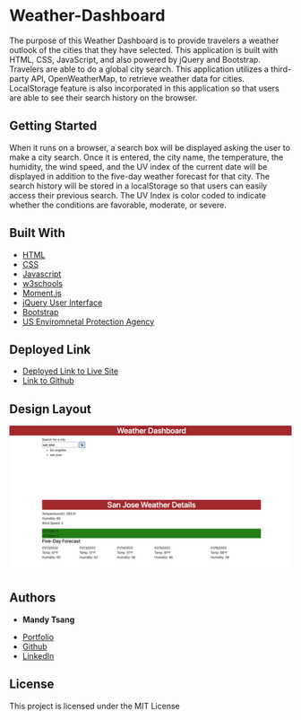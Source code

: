 # Weather-Dashboard

The purpose of this Weather Dashboard is to provide travelers a weather outlook of the cities that they have selected. This application is built with HTML, CSS, JavaScript, and also powered by jQuery and Bootstrap. Travelers are able to do a global city search. This application utilizes a third-party API, OpenWeatherMap, to retrieve weather data for cities. LocalStorage feature is also incorporated in this application so that users are able to see their search history on the browser. 


## Getting Started

When it runs on a browser, a search box will be displayed asking the user to make a city search. Once it is entered, the city name, the temperature, the humidity, the wind speed, and the UV index of the current date will be displayed in addition to the five-day weather forecast for that city. The search history will be stored in a localStorage so that users can easily access their previous search. The UV Index is color coded to indicate whether the conditions are favorable, moderate, or severe. 



## Built With

* [HTML](https://developer.mozilla.org/en-US/docs/Web/HTML)
* [CSS](https://developer.mozilla.org/en-US/docs/Web/CSS)
* [Javascript](https://developer.mozilla.org/en-US/docs/Web/JavaScript)
* [w3schools](https://www.w3schools.com/js/default.asp)
* [Moment.js](https://momentjs.com/docs/)
* [jQuery User Interface](https://jqueryui.com)
* [Bootstrap](https://getbootstrap.com)
* [US Enviromnetal Protection Agency](https://www.epa.gov/sunsafety/uv-index-scale-0)


## Deployed Link

* [Deployed Link to Live Site](https://mandytsang007.github.io/Weather-Dashboard/)
* [Link to Github](https://github.com/MANDYTSANG007/Weather-Dashboard)

## Design Layout

![alt text](WeatherDashboardScreenshot.png)

## Authors

* **Mandy Tsang** 

- [Portfolio](https://mandytsang007.github.io/new-portfolio/)
- [Github](https://github.com/MANDYTSANG007)
- [LinkedIn](https://www.linkedin.com/in/man-tsang-64308b22a/)


## License

This project is licensed under the MIT License 

